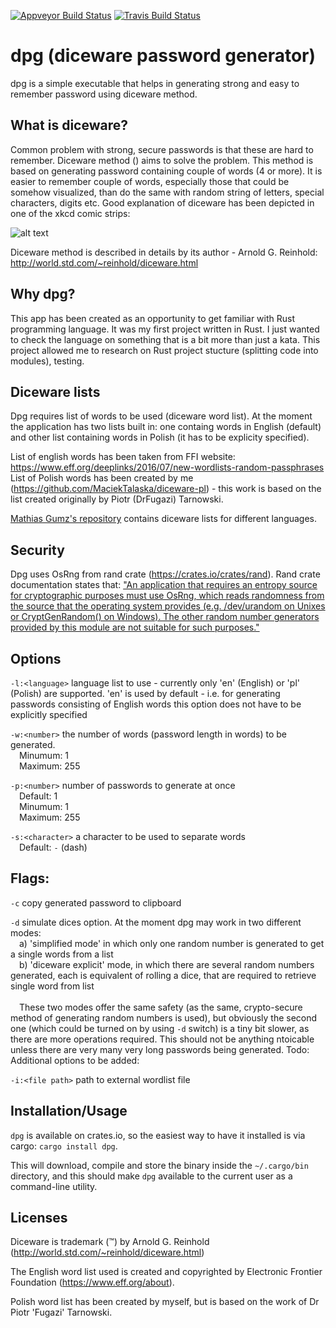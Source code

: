 
[![Appveyor Build Status](https://ci.appveyor.com/api/projects/status/github/MaciekTalaska/dpg)](https://ci.appveyor.com/project/MaciekTalaska/dpg)
[![Travis Build Status](https://secure.travis-ci.org/MaciekTalaska/dpg.png?branch=master)](https://travis-ci.org/MaciekTalaska/dpg)

dpg (diceware password generator)
=================================

dpg is a simple executable that helps in generating strong and easy to remember password using diceware method.

What is diceware?
-----------------

Common problem with strong, secure passwords is that these are hard to remember. Diceware method () aims to solve the problem. This method is based on generating password containing couple of words (4 or more). It is easier to remember couple of words, especially those that could be somehow visualized, than do the same with random string of letters, special characters, digits etc. Good explanation of diceware has been depicted in one of the xkcd comic strips: 

![alt text](https://imgs.xkcd.com/comics/password_strength.png "xkcd on Diceware")

Diceware method is described in details by its author - Arnold G. Reinhold: http://world.std.com/~reinhold/diceware.html

Why dpg?
--------

This app has been created as an opportunity to get familiar with Rust programming language. It was my first project written in Rust. I just wanted to check the language on something that is a bit more than just a kata. This project allowed me to research on Rust project stucture (splitting code into modules), testing.

Diceware lists
--------------

Dpg requires list of words to be used (diceware word list). At the moment the application has two lists built in: one containg words in English (default) and other list containing words in Polish (it has to be explicity specified). 

List of english words has been taken from FFI website: https://www.eff.org/deeplinks/2016/07/new-wordlists-random-passphrases
List of Polish words has been created by me (https://github.com/MaciekTalaska/diceware-pl) - this work is based on the list created originally by Piotr (DrFugazi) Tarnowski.


[Mathias Gumz's repository](https://github.com/mgumz/diceware/tree/master/lists) contains diceware lists for different languages.



Security
--------

Dpg uses OsRng from rand crate (https://crates.io/crates/rand). Rand crate documentation states that: ["An application that requires an entropy source for cryptographic purposes must use OsRng, which reads randomness from the source that the operating system provides (e.g. /dev/urandom on Unixes or CryptGenRandom() on Windows). The other random number generators provided by this module are not suitable for such purposes."](https://docs.rs/rand/0.4.2/rand/#cryptographic-security) 

Options
-------

`-l:<language>`     language list to use - currently only 'en' (English) or 'pl' (Polish) are supported. 'en' is used by default - i.e. for generating passwords consisting of English words this option does not have to be explicitly specified

`-w:<number>`       the number of words (password length in words) to be generated.<br>
                    &emsp;Minumum: 1<br>
                    &emsp;Maximum: 255<br>

`-p:<number>`       number of passwords to generate at once<br>
                    &emsp;Default: 1<br>
                    &emsp;Minumum: 1<br>
                    &emsp;Maximum: 255<br>
                    

`-s:<character>`    a character to be used to separate words<br>
                    &emsp;Default: `-` (dash)

Flags:
------

`-c`                copy generated password to clipboard

`-d`                simulate dices option. At the moment dpg may work in two different modes:<br>
                    &emsp;a) 'simplified mode' in which only one random number is generated to get a single words from a list<br>
                    &emsp;b) 'diceware explicit' mode, in which there are several random numbers generated, each is equivalent of rolling a dice, that are required to retrieve single word from list<br><br>
                    &emsp;These two modes offer the same safety (as the same, crypto-secure method of generating random numbers is used), but obviously the second one (which could be turned on by using `-d` switch) is a tiny bit slower, as there are more operations required. This should not be anything ntoicable unless there are very many very long passwords being generated.
                    </div>
Todo:
Additional options to be added:

`-i:<file path>`    path to external wordlist file

Installation/Usage
------------------

`dpg` is available on crates.io, so the easiest way to have it installed is via cargo: `cargo install dpg`. 

This will download, compile and store the binary inside the `~/.cargo/bin` directory, and this should make `dpg` available to the current user as a command-line utility.



Licenses
--------

Diceware is trademark (™) by Arnold G. Reinhold (http://world.std.com/~reinhold/diceware.html)

The English word list used is created and copyrighted by Electronic Frontier Foundation (https://www.eff.org/about).

Polish word list has been created by myself, but is based on the work of Dr Piotr 'Fugazi' Tarnowski.
